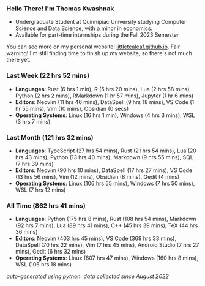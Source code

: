 
### Hello There! I'm Thomas Kwashnak

- Undergraduate Student at Quinnipiac University studying Computer Science and Data Science, with a minor in economics.
- Available for part-time internships during the Fall 2023 Semester

You can see more on my personal website! [littletealeaf.github.io](https://littletealeaf.github.io). Fair warning! I'm still finding time to finish up my website, so there's not much there yet.

### Last Week (22 hrs 52 mins)
- **Languages**: Rust (6 hrs 1 min), R (5 hrs 20 mins), Lua (2 hrs 58 mins), Python (2 hrs 2 mins), RMarkdown (1 hr 57 mins), Jupyter (1 hr 6 mins)
- **Editors**: Neovim (11 hrs 46 mins), DataSpell (9 hrs 18 mins), VS Code (1 hr 55 mins), Vim (10 mins), Obsidian (0 secs)
- **Operating Systems**: Linux (16 hrs 1 min), Windows (4 hrs 3 mins), WSL (3 hrs 7 mins)
    
### Last Month (121 hrs 32 mins)
- **Languages**: TypeScript (27 hrs 54 mins), Rust (21 hrs 54 mins), Lua (20 hrs 43 mins), Python (13 hrs 40 mins), Markdown (9 hrs 55 mins), SQL (7 hrs 39 mins)
- **Editors**: Neovim (90 hrs 10 mins), DataSpell (17 hrs 27 mins), VS Code (13 hrs 56 mins), Vim (12 mins), Obsidian (8 mins), Gedit (4 mins)
- **Operating Systems**: Linux (106 hrs 55 mins), Windows (7 hrs 50 mins), WSL (7 hrs 12 mins)
    
### All Time (862 hrs 41 mins)
- **Languages**: Python (175 hrs 8 mins), Rust (108 hrs 54 mins), Markdown (92 hrs 7 mins), Lua (89 hrs 41 mins), C++ (45 hrs 39 mins), TeX (44 hrs 36 mins)
- **Editors**: Neovim (403 hrs 45 mins), VS Code (369 hrs 33 mins), DataSpell (70 hrs 22 mins), Vim (7 hrs 45 mins), Android Studio (7 hrs 27 mins), Gedit (6 hrs 32 mins)
- **Operating Systems**: Linux (607 hrs 47 mins), Windows (160 hrs 8 mins), WSL (106 hrs 18 mins)
    

*auto-generated using python. data collected since August 2022*
